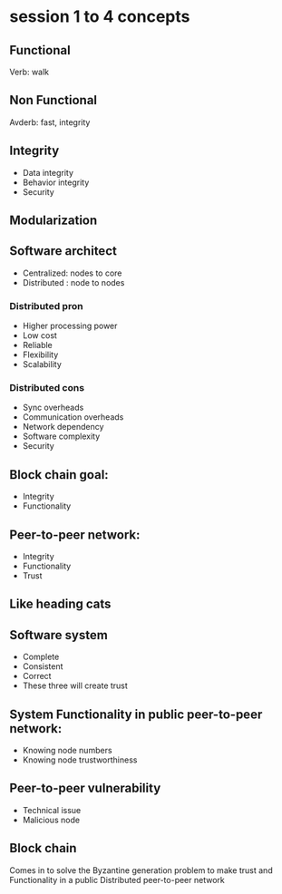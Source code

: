 # session 1 to 4 concepts 

## Functional 
Verb: walk

## Non Functional 
Avderb: fast, integrity 

## Integrity 
+ Data integrity 
+ Behavior integrity 
+ Security 

## Modularization

## Software architect 
+ Centralized: nodes to core
+ Distributed : node to nodes

### Distributed pron
+ Higher processing power 
+ Low cost
+ Reliable 
+ Flexibility
+ Scalability 

### Distributed cons
+ Sync overheads 
+ Communication overheads 
+ Network dependency 
+ Software complexity 
+ Security 



## Block chain goal:
+ Integrity 
+ Functionality 

## Peer-to-peer network:
+ Integrity 
+ Functionality
+ Trust

## Like heading cats


## Software system
+ Complete 
+ Consistent 
+ Correct 
+ These three will create trust

## System Functionality in public peer-to-peer network:
+ Knowing node numbers 
+ Knowing node trustworthiness 

## Peer-to-peer vulnerability 
+ Technical issue 
+ Malicious node

## Block chain 
Comes in to solve the Byzantine generation problem  to make trust and Functionality in a public Distributed peer-to-peer network 

